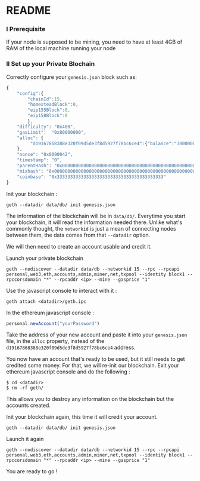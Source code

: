 # README

### I Prerequisite
If your node is supposed to be mining, you need to have at least 4GB of RAM of the local machine running your node

### II Set up your Private Blochain

Correctly configure your `genesis.json` block such as:
```javascript
{
    "config":{
        "chainId":15,
        "homesteadBlock":0,
        "eip155Block":0,
        "eip158Block":0
        },
    "difficulty": "0x400",
    "gasLimit":  "0x80000000",
    "alloc": {
         "d19167868388e320f09d5de3f8d5927f78bc6ce4":{"balance":"3000000"}
    },
    "nonce": "0x0000042",
    "timestamp": "0",
    "parentHash": "0x0000000000000000000000000000000000000000000000000000000000000000",
    "mixhash": "0x0000000000000000000000000000000000000000000000000000000000000000",
    "coinbase": "0x3333333333333333333333333333333333333333"
}
```

Init your blockchain : 
```shell
geth --datadir data/db/ init genesis.json
```

The information of the blockchain will be in `data/db/`. Everytime you start your blockchain, it will read the information needed there. Unlike what's commonly thought, the `networkid` is just a mean of connecting nodes between them, the data comes from that `--datadir` option.

We will then need to create an account usable and credit it. 

Launch your private blockchain
```shell
geth --nodiscover --datadir data/db --networkid 15 --rpc --rpcapi personal,web3,eth,accounts,admin,miner,net,txpool --identity block1 --rpccorsdomain "*" --rpcaddr <ip> --mine --gasprice "1"
```

Use the javascript console to interact with it :

```shell
geth attach <datadir>/geth.ipc
```

In the ethereum javascript console : 
```javascript
personal.newAccount("yourPassword")
```

Take the address of your new account and paste it into your `genesis.json` file, in the `alloc` property, instead of the `d19167868388e320f09d5de3f8d5927f78bc6ce4` address.

You now have an account that's ready to be used, but it still needs to get credited some money.
For that, we will re-init our blockchain.
Exit your ethereum javascript console and do the following :

```shell
$ cd <datadir>
$ rm -rf geth/
```

This allows you to destroy any information on the blockchain but the accounts created.

Init your blockchain again, this time it will credit your account.

```shell
geth --datadir data/db/ init genesis.json
```

Launch it again
```shell
geth --nodiscover --datadir data/db --networkid 15 --rpc --rpcapi personal,web3,eth,accounts,admin,miner,net,txpool --identity block1 --rpccorsdomain "*" --rpcaddr <ip> --mine --gasprice "1"
```

You are ready to go !
